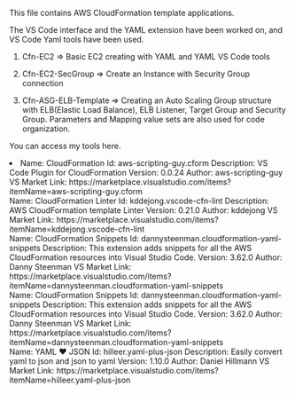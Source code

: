 This file contains AWS CloudFormation template applications.

The VS Code interface and the YAML extension have been worked on, and VS Code Yaml tools have been used.

1. Cfn-EC2 => Basic EC2 creating with YAML and YAML VS Code tools

2. Cfn-EC2-SecGroup => Create an Instance with Security Group connection

3. Cfn-ASG-ELB-Template => Creating an Auto Scaling Group structure with ELB(Elastic Load Balance), ELB Listener, Target Group and Security Group. Parameters and Mapping value sets are also used for code organization.






You can access my tools here.

<div>
<li>Name: CloudFormation
Id: aws-scripting-guy.cform
Description: VS Code Plugin for CloudFormation
Version: 0.0.24
Author: aws-scripting-guy
VS Market Link: https://marketplace.visualstudio.com/items?itemName=aws-scripting-guy.cform</li>
</div>
<div>
Name: CloudFormation Linter
Id: kddejong.vscode-cfn-lint
Description: AWS CloudFormation template Linter
Version: 0.21.0
Author: kddejong
VS Market Link: https://marketplace.visualstudio.com/items?itemName=kddejong.vscode-cfn-lint
</div>
<div>
Name: CloudFormation Snippets
Id: dannysteenman.cloudformation-yaml-snippets
Description: This extension adds snippets for all the AWS CloudFormation resources into Visual Studio Code.
Version: 3.62.0
Author: Danny Steenman
VS Market Link: https://marketplace.visualstudio.com/items?itemName=dannysteenman.cloudformation-yaml-snippets
</div>
<div>
Name: CloudFormation Snippets
Id: dannysteenman.cloudformation-yaml-snippets
Description: This extension adds snippets for all the AWS CloudFormation resources into Visual Studio Code.
Version: 3.62.0
Author: Danny Steenman
VS Market Link: https://marketplace.visualstudio.com/items?itemName=dannysteenman.cloudformation-yaml-snippets
</div>
<div>
Name: YAML ❤️ JSON
Id: hilleer.yaml-plus-json
Description: Easily convert yaml to json and json to yaml
Version: 1.10.0
Author: Daniel Hillmann
VS Market Link: https://marketplace.visualstudio.com/items?itemName=hilleer.yaml-plus-json
</div>
